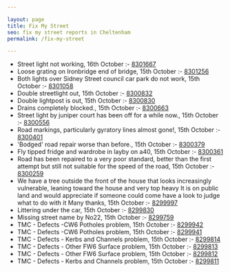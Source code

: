 ```yaml
---

layout: page
title: Fix My Street
seo: fix my street reports in Cheltenham
permalink: /fix-my-street

---
```


<!-- fix_marker starts -->

- Street light not working, 16th October :- [8301667](https://www.fixmystreet.com/report/8301667)
- Loose grating on Ironbridge end of bridge, 15th October :- [8301256](https://www.fixmystreet.com/report/8301256)
- Both lights over Sidney Street council car park do not work, 15th October :- [8301058](https://www.fixmystreet.com/report/8301058)
- Double streetlight out, 15th October :- [8300832](https://www.fixmystreet.com/report/8300832)
- Double lightpost is out, 15th October :- [8300830](https://www.fixmystreet.com/report/8300830)
- Drains completely blocked., 15th October :- [8300663](https://www.fixmystreet.com/report/8300663)
- Street light by juniper court has been off for a while now., 15th October :- [8300556](https://www.fixmystreet.com/report/8300556)
- Road markings, particularly gyratory lines almost gone!, 15th October :- [8300401](https://www.fixmystreet.com/report/8300401)
- 'Bodged' road repair worse than before., 15th October :- [8300379](https://www.fixmystreet.com/report/8300379)
- Fly tipped fridge and wardrobe in layby on a40, 15th October :- [8300361](https://www.fixmystreet.com/report/8300361)
- Road has been repaired to a very poor standard, better than the first attempt but still not suitable for the speed of the road, 15th October :- [8300259](https://www.fixmystreet.com/report/8300259)
- We have a tree outside the front of the house that looks increasingly vulnerable, leaning toward the house and very top heavy It is on public land and would appreciate if someone could come have a look to judge what to do with it Many thanks, 15th October :- [8299997](https://www.fixmystreet.com/report/8299997)
- Littering under the car, 15th October :- [8299830](https://www.fixmystreet.com/report/8299830)
- Missing street name by No22, 15th October :- [8299759](https://www.fixmystreet.com/report/8299759)
- TMC - Defects -CW6 Potholes  problem, 15th October :- [8299942](https://www.fixmystreet.com/report/8299942)
- TMC - Defects -CW6 Potholes  problem, 15th October :- [8299941](https://www.fixmystreet.com/report/8299941)
- TMC - Defects - Kerbs and Channels problem, 15th October :- [8299814](https://www.fixmystreet.com/report/8299814)
- TMC - Defects - Other FW6  Surface problem, 15th October :- [8299813](https://www.fixmystreet.com/report/8299813)
- TMC - Defects - Other FW6  Surface problem, 15th October :- [8299812](https://www.fixmystreet.com/report/8299812)
- TMC - Defects - Kerbs and Channels problem, 15th October :- [8299811](https://www.fixmystreet.com/report/8299811)

<!-- fix_marker ends -->